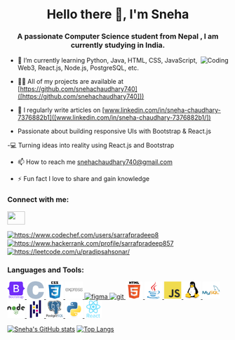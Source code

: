 <h1 align="center">Hello there 👋, I'm Sneha </h1>
<h3 align="center">A passionate Computer Science student from Nepal ,  I am currently studying in India.</h3>
<img align="right" alt="Coding" src="https://media2.giphy.com/media/qgQUggAC3Pfv687qPC/giphy.gif?cid=ecf05e47blqt1vi9bvtnx9m9w2hiiukq9lc4gxfk2ejrhtew&ep=v1_gifs_search&rid=giphy.gif&ct=g" style="max-width: 80%; display: inline-block;" data-target="animated-image.originalImage">



- 🌱 I’m currently learning Python, Java, HTML, CSS, JavaScript, Web3, React.js, Node.js, PostgreSQL, etc.

- 👨‍💻 All of my projects are available at [https://github.com/snehachaudhary740]([https://github.com/snehachaudhary740]))

- 📝 I regularly write articles on [www.linkedin.com/in/sneha-chaudhary-7376882b1]([www.linkedin.com/in/sneha-chaudhary-7376882b1/])

- Passionate about building responsive UIs with Bootstrap & React.js

-💻 Turning ideas into reality using React.js and Bootstrap

- 📫 How to reach me snehachaudhary740@gmail.com

- ⚡ Fun fact I love to share and gain knowledge

<h3 align="left">Connect with me:</h3>
<p align="left">

<a href="www.linkedin.com/in/sneha-chaudhary-7376882b1" target="blank"><img align="center" src="https://raw.githubusercontent.com/rahuldkjain/github-profile-readme-generator/master/src/images/icons/Social/linked-in-alt.svg" alt="" height="30" width="40" /></a>

<a href="https://www.codechef.com/users/sarrafpradeep8" target="blank"><img align="center" src="https://cdn.jsdelivr.net/npm/simple-icons@3.1.0/icons/codechef.svg" alt="https://www.codechef.com/users/sarrafpradeep8" height="30" width="40" /></a>
<a href="https://www.hackerrank.com/profile/sarrafpradeep857" target="blank"><img align="center" src="https://raw.githubusercontent.com/rahuldkjain/github-profile-readme-generator/master/src/images/icons/Social/hackerrank.svg" alt="https://www.hackerrank.com/profile/sarrafpradeep857" height="30" width="40" /></a>
<a href="https://leetcode.com/u/pradipsahsonar/" target="blank"><img align="center" src="https://raw.githubusercontent.com/rahuldkjain/github-profile-readme-generator/master/src/images/icons/Social/leet-code.svg" alt="https://leetcode.com/u/pradipsahsonar/" height="30" width="40" /></a>
</p>

<h3 align="left">Languages and Tools:</h3>
<p align="left"> <a href="https://getbootstrap.com" target="_blank" rel="noreferrer"> <img src="https://raw.githubusercontent.com/devicons/devicon/master/icons/bootstrap/bootstrap-plain-wordmark.svg" alt="bootstrap" width="40" height="40"/> </a> <a href="https://www.cprogramming.com/" target="_blank" rel="noreferrer"> <img src="https://raw.githubusercontent.com/devicons/devicon/master/icons/c/c-original.svg" alt="c" width="40" height="40"/> </a> <a href="https://www.w3schools.com/css/" target="_blank" rel="noreferrer"> <img src="https://raw.githubusercontent.com/devicons/devicon/master/icons/css3/css3-original-wordmark.svg" alt="css3" width="40" height="40"/> </a> <a href="https://expressjs.com" target="_blank" rel="noreferrer"> <img src="https://raw.githubusercontent.com/devicons/devicon/master/icons/express/express-original-wordmark.svg" alt="express" width="40" height="40"/> </a> <a href="https://www.figma.com/" target="_blank" rel="noreferrer"> <img src="https://www.vectorlogo.zone/logos/figma/figma-icon.svg" alt="figma" width="40" height="40"/> </a> <a href="https://git-scm.com/" target="_blank" rel="noreferrer"> <img src="https://www.vectorlogo.zone/logos/git-scm/git-scm-icon.svg" alt="git" width="40" height="40"/> </a> <a href="https://www.w3.org/html/" target="_blank" rel="noreferrer"> <img src="https://raw.githubusercontent.com/devicons/devicon/master/icons/html5/html5-original-wordmark.svg" alt="html5" width="40" height="40"/> </a> <a href="https://www.java.com" target="_blank" rel="noreferrer"> <img src="https://raw.githubusercontent.com/devicons/devicon/master/icons/java/java-original.svg" alt="java" width="40" height="40"/> </a> <a href="https://developer.mozilla.org/en-US/docs/Web/JavaScript" target="_blank" rel="noreferrer"> <img src="https://raw.githubusercontent.com/devicons/devicon/master/icons/javascript/javascript-original.svg" alt="javascript" width="40" height="40"/> </a> <a href="https://www.linux.org/" target="_blank" rel="noreferrer"> <img src="https://raw.githubusercontent.com/devicons/devicon/master/icons/linux/linux-original.svg" alt="linux" width="40" height="40"/> </a> <a href="https://www.mysql.com/" target="_blank" rel="noreferrer"> <img src="https://raw.githubusercontent.com/devicons/devicon/master/icons/mysql/mysql-original-wordmark.svg" alt="mysql" width="40" height="40"/> </a> <a href="https://nodejs.org" target="_blank" rel="noreferrer"> <img src="https://raw.githubusercontent.com/devicons/devicon/master/icons/nodejs/nodejs-original-wordmark.svg" alt="nodejs" width="40" height="40"/> </a> <a href="https://pandas.pydata.org/" target="_blank" rel="noreferrer"> <img src="https://raw.githubusercontent.com/devicons/devicon/2ae2a900d2f041da66e950e4d48052658d850630/icons/pandas/pandas-original.svg" alt="pandas" width="40" height="40"/> </a> <a href="https://www.postgresql.org" target="_blank" rel="noreferrer"> <img src="https://raw.githubusercontent.com/devicons/devicon/master/icons/postgresql/postgresql-original-wordmark.svg" alt="postgresql" width="40" height="40"/> </a> <a href="https://www.python.org" target="_blank" rel="noreferrer"> <img src="https://raw.githubusercontent.com/devicons/devicon/master/icons/python/python-original.svg" alt="python" width="40" height="40"/> </a> <a href="https://reactjs.org/" target="_blank" rel="noreferrer"> <img src="https://raw.githubusercontent.com/devicons/devicon/master/icons/react/react-original-wordmark.svg" alt="react" width="40" height="40"/> </a> </p>

[![Sneha's GitHub stats](https://github-readme-stats.vercel.app/api?username=snehachaudhary740)](https://github.com/anuraghazra/github-readme-stats)
[![Top Langs](https://github-readme-stats.vercel.app/api/top-langs/?username=snehachaudhary740)](https://github.com/anuraghazra/github-readme-stats)

